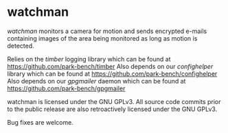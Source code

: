 # watchman

_watchman_ monitors a camera for motion and sends encrypted e-mails containing
images of the area being monitored as long as motion is detected.

Relies on the _timber_ logging library which can be found at 
https://github.com/park-bench/timber
Also depends on our _confighelper_ library which can be found at
https://github.com/park-bench/confighelper
Also depends on our _gpgmailer_ daemon which can be found at
https://github.com/park-bench/gpgmailer

watchman is licensed under the GNU GPLv3. All source code commits prior to the
public release are also retroactively licensed under the GNU GPLv3.

Bug fixes are welcome.
